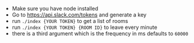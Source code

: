  - Make sure you have node installed
 - Go to https://api.slack.com/tokens and generate a key
 - run `./index {YOUR TOKEN}` to get a list of rooms
 - run `./index {YOUR TOKEN} {ROOM ID}` to leave every minute
 - there is a third argument which is the frequency in ms defaults to `60000`
